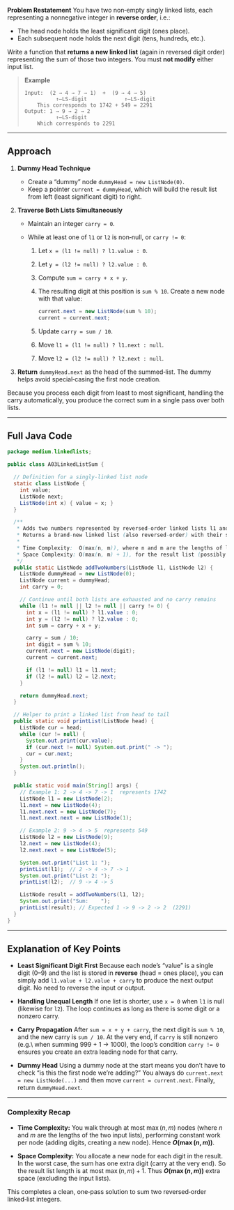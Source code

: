 **Problem Restatement**
You have two non‐empty singly linked lists, each representing a nonnegative integer in **reverse order**, i.e.:

* The head node holds the least significant digit (ones place).
* Each subsequent node holds the next digit (tens, hundreds, etc.).

Write a function that **returns a new linked list** (again in reversed digit order) representing the sum of those two integers. You must **not modify** either input list.

> **Example**
>
> ```
> Input:  (2 → 4 → 7 → 1)  +  (9 → 4 → 5)
>           ↑—LS-digit            ↑—LS-digit  
>     This corresponds to 1742 + 549 = 2291
> Output: 1 → 9 → 2 → 2  
>           ↑—LS-digit  
>     Which corresponds to 2291
> ```

---

## Approach

1. **Dummy Head Technique**

   * Create a “dummy” node `dummyHead = new ListNode(0)`.
   * Keep a pointer `current = dummyHead`, which will build the result list from left (least significant digit) to right.

2. **Traverse Both Lists Simultaneously**

   * Maintain an integer `carry = 0`.
   * While at least one of `l1` or `l2` is non‐null, or `carry != 0`:

     1. Let `x = (l1 != null) ? l1.value : 0`.
     2. Let `y = (l2 != null) ? l2.value : 0`.
     3. Compute `sum = carry + x + y`.
     4. The resulting digit at this position is `sum % 10`. Create a new node with that value:

        ```java
        current.next = new ListNode(sum % 10);
        current = current.next;
        ```
     5. Update `carry = sum / 10`.
     6. Move `l1 = (l1 != null) ? l1.next : null`.
     7. Move `l2 = (l2 != null) ? l2.next : null`.

3. **Return** `dummyHead.next` as the head of the summed‐list. The dummy helps avoid special‐casing the first node creation.

Because you process each digit from least to most significant, handling the carry automatically, you produce the correct sum in a single pass over both lists.

---

## Full Java Code

```java
package medium.linkedlists;

public class A03LinkedListSum {

  // Definition for a singly‐linked list node
  static class ListNode {
    int value;
    ListNode next;
    ListNode(int x) { value = x; }
  }

  /**
   * Adds two numbers represented by reversed‐order linked lists l1 and l2.
   * Returns a brand‐new linked list (also reversed‐order) with their sum.
   *
   * Time Complexity:  O(max(n, m)), where n and m are the lengths of l1 and l2.
   * Space Complexity: O(max(n, m) + 1), for the result list (possibly one extra node for final carry).
   */
  public static ListNode addTwoNumbers(ListNode l1, ListNode l2) {
    ListNode dummyHead = new ListNode(0);
    ListNode current = dummyHead;
    int carry = 0;

    // Continue until both lists are exhausted and no carry remains
    while (l1 != null || l2 != null || carry != 0) {
      int x = (l1 != null) ? l1.value : 0;
      int y = (l2 != null) ? l2.value : 0;
      int sum = carry + x + y;

      carry = sum / 10;
      int digit = sum % 10;
      current.next = new ListNode(digit);
      current = current.next;

      if (l1 != null) l1 = l1.next;
      if (l2 != null) l2 = l2.next;
    }

    return dummyHead.next;
  }

  // Helper to print a linked list from head to tail
  public static void printList(ListNode head) {
    ListNode cur = head;
    while (cur != null) {
      System.out.print(cur.value);
      if (cur.next != null) System.out.print(" -> ");
      cur = cur.next;
    }
    System.out.println();
  }

  public static void main(String[] args) {
    // Example 1: 2 -> 4 -> 7 -> 1  represents 1742
    ListNode l1 = new ListNode(2);
    l1.next = new ListNode(4);
    l1.next.next = new ListNode(7);
    l1.next.next.next = new ListNode(1);

    // Example 2: 9 -> 4 -> 5  represents 549
    ListNode l2 = new ListNode(9);
    l2.next = new ListNode(4);
    l2.next.next = new ListNode(5);

    System.out.print("List 1: ");
    printList(l1);  // 2 -> 4 -> 7 -> 1
    System.out.print("List 2: ");
    printList(l2);  // 9 -> 4 -> 5

    ListNode result = addTwoNumbers(l1, l2);
    System.out.print("Sum:    ");
    printList(result); // Expected 1 -> 9 -> 2 -> 2  (2291)
  }
}
```

---

## Explanation of Key Points

* **Least Significant Digit First**
  Because each node’s “value” is a single digit (0–9) and the list is stored in **reverse** (head = ones place), you can simply add `l1.value + l2.value + carry` to produce the next output digit. No need to reverse the input or output.

* **Handling Unequal Length**
  If one list is shorter, use `x = 0` when `l1` is null (likewise for `l2`). The loop continues as long as there is some digit or a nonzero carry.

* **Carry Propagation**
  After `sum = x + y + carry`, the next digit is `sum % 10`, and the new carry is `sum / 10`. At the very end, if `carry` is still nonzero (e.g.\ when summing 999 + 1 → 1000), the loop’s condition `carry != 0` ensures you create an extra leading node for that carry.

* **Dummy Head**
  Using a dummy node at the start means you don’t have to check “is this the first node we’re adding?” You always do `current.next = new ListNode(...)` and then move `current = current.next`. Finally, return `dummyHead.next`.

---

### Complexity Recap

* **Time Complexity:**
  You walk through at most $\max(n,m)$ nodes (where $n$ and $m$ are the lengths of the two input lists), performing constant work per node (adding digits, creating a new node). Hence **$O(\max(n,m))$**.

* **Space Complexity:**
  You allocate a new node for each digit in the result. In the worst case, the sum has one extra digit (carry at the very end). So the result list length is at most $\max(n,m) + 1$. Thus **$O(\max(n,m))$** extra space (excluding the input lists).

This completes a clean, one‐pass solution to sum two reversed‐order linked‐list integers.
